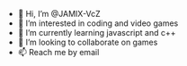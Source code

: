 - 👋 Hi, I’m @JAMIX-VcZ
- 👀 I’m interested in coding and video games
- 🌱 I’m currently learning javascript and c++
- 💞️ I’m looking to collaborate on games
- 📫 Reach me by email

<!---
JAMIX-VcZ/JAMIX-VcZ is a ✨ special ✨ repository because its `README.md` (this file) appears on your GitHub profile.
You can click the Preview link to take a look at your changes.
--->
